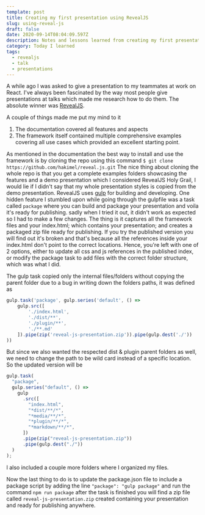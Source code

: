 ```yaml
---
template: post
title: Creating my first presentation using RevealJS
slug: using-reveal-js
draft: false
date: 2020-09-14T08:04:09.597Z
description: Notes and lessons learned from creating my first presentation with RevealJS
category: Today I learned
tags:
  - revealjs
  - talk
  - presentations
---
```

A while ago I was asked to give a presentation to my teammates at work on React. I've always been fascinated by the way most people give presentations at talks which made me research how to do them. The absolute winner was [RevealJS](https://revealjs.com/). 

A couple of things made me put my mind to it

1. The documentation covered all features and aspects 
2. The framework itself contained multiple comprehensive examples covering all use cases which provided an excellent starting point.

As mentioned in the documentation the best way to install and use the framework is by cloning the repo using this command 
`$ git clone https://github.com/hakimel/reveal.js.git`
The nice thing about cloning the whole repo is that you get a complete examples folders showcasing the features and a demo presentation which I considered RevealJS Holy Grail, I would lie if I didn't say that my whole presentation styles is copied from the demo presentation. 
RevealJS uses [gulp](https://gulpjs.com/) for building and developing.
One hidden feature I stumbled upon while going through the gulpfile was a task called `package` where you can build and package your presentation and voila it's ready for publishing. sadly when I tried it out, it didn't work as expected so I had to make a few changes. The thing is it captures all the framework files and your index.html; which contains your presentation; and creates a packaged zip file ready for publishing. If you try the published version you will find out it's broken and that's because all the references inside your index.html don't point to the correct locations. Hence, you're left with one of 2 options, either to update all css and js references in the published index, or modify the package task to add files with the correct folder structure, which was what I did. 

The gulp task copied only the internal files/folders without copying the parent folder due to a bug in writing down the folders paths, it was defined as 

```javascript
gulp.task('package', gulp.series('default', () =>
    gulp.src([
        './index.html',
        './dist/**',
        './plugin/**',
        './**.md'
    ]).pipe(zip('reveal-js-presentation.zip')).pipe(gulp.dest('./'))
))
```
But since we also wanted the respected dist & plugin parent folders as well, we need to change the path to be wild card instead of a specific location. So the updated version will be 

```javascript
gulp.task(
  "package",
  gulp.series("default", () =>
    gulp
      .src([
        "index.html",
        "*dist/**/*",
        "*media/**/*",
        "*plugin/**/*",
        "*markdown/**/*",
      ])
      .pipe(zip("reveal-js-presentation.zip"))
      .pipe(gulp.dest("./"))
  )
);
```
I also included a couple more folders where I organized my files.

Now the last thing to do is to update the package.json file to include a package script by adding the line `"package": "gulp package"` and run the command `npm run package` after the task is finished you will find a zip file called `reveal-js-presentation.zip` created containing your presentation and ready for publishing anywhere.
